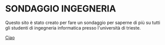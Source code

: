 <html>
<head>


</head>
<body>
<h1>SONDAGGIO INGEGNERIA</h1>
	
<p>Questo sito è stato creato per fare un sondaggio per saperne di più su tutti gli studenti di ingegneria informatica presso l'università di trieste.</p>
<a href="index.html">Ciao</a>


</body>
</html>
